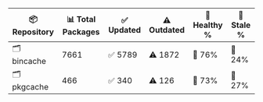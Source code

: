 | 📦 Repository | 📊 Total Packages | ✅ Updated | ⚠️ Outdated | 💚 Healthy % | 🔴 Stale % |
|---------------|-------------------|------------|-------------|-------------|------------|
| 🗂️ bincache | 7661 | ✅ 5789 | ⚠️ 1872 | 💚 76% | 🔴 24% |
| 🗂️ pkgcache | 466 | ✅ 340 | ⚠️ 126 | 💚 73% | 🔴 27% |
